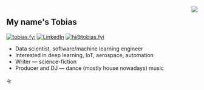 <img align='right' src="https://github-readme-stats.vercel.app/api?username=tobias-fyi&show_icons=true">


## My name's Tobias

[![tobias.fyi](https://img.shields.io/static/v1?label=tobias.fyi&message=%20&color=maroon&logo=&style=flat-square&logoColor=white)](https://tobias.fyi/)
[![LinkedIn](https://img.shields.io/static/v1?label=LinkedIn&message=%20&color=red&logo=LinkedIn&style=flat-square&logoColor=white)](https://www.linkedin.com/in/tobias-reaper/)
[![hi@tobias.fyi](https://img.shields.io/static/v1?label=hi@tobias.fyi&message=%20&color=orange&logo=gmail&style=flat-square&logoColor=white)](mailto:hi@tobias.fyi)
  
* Data scientist, software/machine learning engineer
* Interested in deep learning, IoT, aerospace, automation
* Writer — science-fiction
* Producer and DJ — dance (mostly house nowadays) music

🛸
